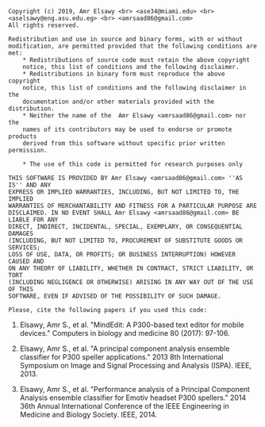     Copyright (c) 2019, Amr Elsawy <br> <ase34@miami.edu> <br> <aselsawy@eng.asu.edu.eg> <br> <amrsaad86@gmail.com>
    All rights reserved.

    Redistribution and use in source and binary forms, with or without
    modification, are permitted provided that the following conditions are met:
        * Redistributions of source code must retain the above copyright
        notice, this list of conditions and the following disclaimer.
        * Redistributions in binary form must reproduce the above copyright
        notice, this list of conditions and the following disclaimer in the
        documentation and/or other materials provided with the distribution.
        * Neither the name of the  Amr Elsawy <amrsaad86@gmail.com> nor the
        names of its contributors may be used to endorse or promote products
        derived from this software without specific prior written permission.

        * The use of this code is permitted for research purposes only

    THIS SOFTWARE IS PROVIDED BY Amr Elsawy <amrsaad86@gmail.com> ''AS IS'' AND ANY
    EXPRESS OR IMPLIED WARRANTIES, INCLUDING, BUT NOT LIMITED TO, THE IMPLIED
    WARRANTIES OF MERCHANTABILITY AND FITNESS FOR A PARTICULAR PURPOSE ARE
    DISCLAIMED. IN NO EVENT SHALL Amr Elsawy <amrsaad86@gmail.com> BE LIABLE FOR ANY
    DIRECT, INDIRECT, INCIDENTAL, SPECIAL, EXEMPLARY, OR CONSEQUENTIAL DAMAGES
    (INCLUDING, BUT NOT LIMITED TO, PROCUREMENT OF SUBSTITUTE GOODS OR SERVICES;
    LOSS OF USE, DATA, OR PROFITS; OR BUSINESS INTERRUPTION) HOWEVER CAUSED AND
    ON ANY THEORY OF LIABILITY, WHETHER IN CONTRACT, STRICT LIABILITY, OR TORT
    (INCLUDING NEGLIGENCE OR OTHERWISE) ARISING IN ANY WAY OUT OF THE USE OF THIS
    SOFTWARE, EVEN IF ADVISED OF THE POSSIBILITY OF SUCH DAMAGE.

    Please, cite the following papers if you used this code:

1) Elsawy, Amr S., et al. "MindEdit: A P300-based text editor for mobile devices." Computers in biology and medicine 80 (2017): 97-106.

2) Elsawy, Amr S., et al. "A principal component analysis ensemble classifier for P300 speller applications." 2013 8th International Symposium on Image and Signal Processing and Analysis (ISPA). IEEE, 2013.

3) Elsawy, Amr S., et al. "Performance analysis of a Principal Component Analysis ensemble classifier for Emotiv headset P300 spellers." 2014 36th Annual International Conference of the IEEE Engineering in Medicine and Biology Society. IEEE, 2014.
